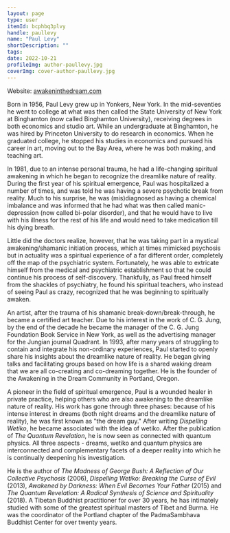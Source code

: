 ```yaml
---
layout: page
type: user
itemId: bcphbq3plvy
handle: paullevy
name: "Paul Levy"
shortDescription: ""
tags:
date: 2022-10-21
profileImg: author-paullevy.jpg
coverImg: cover-author-paullevy.jpg
---
```


Website: [awakeninthedream.com](https://www.awakeninthedream.com)

Born in 1956, Paul Levy grew up in Yonkers, New York. In the mid-seventies he went to college at what was then called the State University of New York at Binghamton (now called Binghamton University), receiving degrees in both economics and studio art. While an undergraduate at Binghamton, he was hired by Princeton University to do research in economics. When he graduated college, he stopped his studies in economics and pursued his career in art, moving out to the Bay Area, where he was both making, and teaching art.

In 1981, due to an intense personal trauma, he had a life-changing spiritual awakening in which he began to recognize the dreamlike nature of reality. During the first year of his spiritual emergence, Paul was hospitalized a number of times, and was told he was having a severe psychotic break from reality. Much to his surprise, he was (mis)diagnosed as having a chemical imbalance and was informed that he had what was then called manic-depression (now called bi-polar disorder), and that he would have to live with his illness for the rest of his life and would need to take medication till his dying breath.

Little did the doctors realize, however, that he was taking part in a mystical awakening/shamanic initiation process, which at times mimicked psychosis but in actuality was a spiritual experience of a far different order, completely off the map of the psychiatric system. Fortunately, he was able to extricate himself from the medical and psychiatric establishment so that he could continue his process of self-discovery. Thankfully, as Paul freed himself from the shackles of psychiatry, he found his spiritual teachers, who instead of seeing Paul as crazy, recognized that he was beginning to spiritually awaken.

An artist, after the trauma of his shamanic break-down/break-through, he became a certified art teacher. Due to his interest in the work of C. G. Jung, by the end of the decade he became the manager of the C. G. Jung Foundation Book Service in New York, as well as the advertising manager for the Jungian journal Quadrant. In 1993, after many years of struggling to contain and integrate his non-ordinary experiences, Paul started to openly share his insights about the dreamlike nature of reality. He began giving talks and facilitating groups based on how life is a shared waking dream that we are all co-creating and co-dreaming together. He is the founder of the Awakening in the Dream Community in Portland, Oregon.

A pioneer in the field of spiritual emergence, Paul is a wounded healer in private practice, helping others who are also awakening to the dreamlike nature of reality. His work has gone through three phases: because of his intense interest in dreams (both night dreams and the dreamlike nature of reality), he was first known as "the dream guy." After writing _Dispelling Wetiko_, he became associated with the idea of wetiko. After the publication of _The Quantum Revelation_, he is now seen as connected with quantum physics. All three aspects - dreams, wetiko and quantum physics are interconnected and complementary facets of a deeper reality into which he is continually deepening his investigation.

He is the author of _The Madness of George Bush: A Reflection of Our Collective Psychosis_ (2006), _Dispelling Wetiko: Breaking the Curse of Evil_ (2013), _Awakened by Darkness: When Evil Becomes Your Father_ (2015) and _The Quantum Revelation: A Radical Synthesis of Science and Spirituality_ (2018). A Tibetan Buddhist practitioner for over 30 years, he has intimately studied with some of the greatest spiritual masters of Tibet and Burma. He was the coordinator of the Portland chapter of the PadmaSambhava Buddhist Center for over twenty years.
